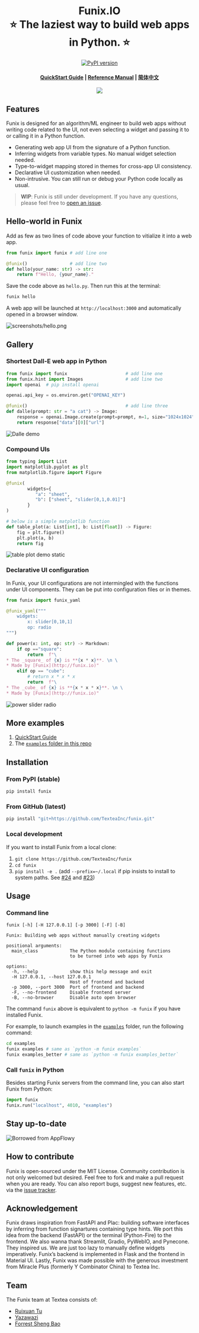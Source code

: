 <h1 align="center">
    <b>
        Funix.IO<br>
    </b>
    ⭐️  The laziest way to build web apps in Python.  ⭐️ <br>
</h1>



<div align="center">

[![PyPI version](https://badge.fury.io/py/funix.svg)](https://badge.fury.io/py/funix)

<h4><a href="https://github.com/TexteaInc/funix-doc/blob/main/QuickStart.md">QuickStart Guide</a> | <a href="https://textea.notion.site/Funix-Reference-Manual-452a8ce51bdf4c29b4650bed7df270f6">Reference Manual</a> | <a href="https://github.com/TexteaInc/funix/blob/main/README.zh-CN.md">简体中文</a>
 </h4>

![](https://github.com/TexteaInc/funix-doc/blob/main/videos/chatgpt/scence_1_ChatGPT_in_two_lines/chatgpt_1.gif?raw=true)
</div>

## Features

Funix is designed for an algorithm/ML engineer to build web apps without writing code related to the UI, not even selecting a widget and passing it to or calling it in a Python function. 

* Generating web app UI from the signature of a Python function.
* Inferring widgets from variable types. No manual widget selection needed.
* Type-to-widget mapping stored in themes for cross-app UI consistency. 
* Declarative UI customization when needed. 
* Non-intrusive. You can still run or debug your Python code locally as usual.
 


> **WIP**: Funix is still under development. If you have any questions, please feel free to [open an issue](https://github.com/TexteaInc/funix/issues/new).


## Hello-world in Funix 

Add as few as two lines of code above your function to vitialize it into a web app.

```python
from funix import funix # add line one

@funix()                # add line two
def hello(your_name: str) -> str:
    return f"Hello, {your_name}."
```

Save the code above as `hello.py`.
Then run this at the terminal:

```bash
funix hello
```

A web app will be launched at `http://localhost:3000` and automatically opened in a browser window.

![screenshots/hello.png](https://github.com/TexteaInc/funix-doc/raw/main/screenshots/hello.png)


## Gallery

### Shortest Dall-E web app in Python

```python
from funix import funix                      # add line one
from funix.hint import Images                # add line two
import openai  # pip install openai

openai.api_key = os.environ.get("OPENAI_KEY")

@funix()                                     # add line three
def dalle(prompt: str = "a cat") -> Image:
    response = openai.Image.create(prompt=prompt, n=1, size="1024x1024")
    return response["data"][0]["url"]
```

![Dalle demo](https://github.com/TexteaInc/funix-doc/raw/main/screenshots/dalle.jpg)

### Compound UIs

```python
from typing import List
import matplotlib.pyplot as plt
from matplotlib.figure import Figure

@funix(
        widgets={
           "a": "sheet",
           "b": ["sheet", "slider[0,1,0.01]"]
        }
)

# below is a simple matplotlib function
def table_plot(a: List[int], b: List[float]) -> Figure:
    fig = plt.figure()
    plt.plot(a, b)
    return fig
```

![table plot demo static](https://github.com/TexteaInc/funix-doc/raw/main/screenshots/table_plot.png)

### Declarative UI configuration

In Funix, your UI configurations are not intermingled with the functions under UI components. They can be put into configuration files or in themes.

```python
from funix import funix_yaml

@funix_yaml("""
    widgets:
        x: slider[0,10,1]
        op: radio
""")

def power(x: int, op: str) -> Markdown:
    if op =="square":
        return  f"\
* The _square_ of {x} is **{x * x}**. \n \
* Made by [Funix](http://funix.io)"
    elif op == "cube":
        # return x * x * x
        return  f"\
* The _cube_ of {x} is **{x * x * x}**. \n \
* Made by [Funix](http://funix.io)"
```

![power slider radio](https://github.com/TexteaInc/funix-doc/raw/main/screenshots/power_slider_radio.png)

## More examples
1. [QuickStart Guide](https://github.com/TexteaInc/funix-doc/blob/main/QuickStart.md)
2. The [`examples` folder in this repo](./examples/)

## Installation

### From PyPI (stable)

```bash
pip install funix
```

### From GitHub (latest)

```bash
pip install "git+https://github.com/TexteaInc/funix.git"
```

### Local development

If you want to install Funix from a local clone:

1. `git clone https://github.com/TexteaInc/funix`
2. `cd funix`
3. `pip install -e .` (add `--prefix=~/.local` if pip insists to install to system paths. See [#24](https://github.com/TexteaInc/funix/issues/24) and [#23](https://github.com/TexteaInc/funix/issues/23))


## Usage

### Command line 

```text
funix [-h] [-H 127.0.0.1] [-p 3000] [-F] [-B] 

Funix: Building web apps without manually creating widgets

positional arguments:
  main_class            The Python module containing functions 
                        to be turned into web apps by Funix 

options:
  -h, --help            show this help message and exit
  -H 127.0.0.1, --host 127.0.0.1
                        Host of frontend and backend
  -p 3000, --port 3000  Port of frontend and backend
  -F, --no-frontend     Disable frontend server
  -B, --no-browser      Disable auto open browser
```

The command `funix` above is equivalent to `python -m funix` if you have installed Funix. 

For example, to launch examples in the [`examples`](./examples/) folder, run the following command:

```bash
cd examples
funix examples # same as `python -m funix examples`
funix examples_better # same as `python -m funix examples_better`
```

### Call `funix` in Python

Besides starting Funix servers from the command line, you can also start Funix from Python: 

```python
import funix 
funix.run("localhost", 4010, "examples")
```

## Stay up-to-date
![Borrowed from AppFlowy](https://github.com/AppFlowy-IO/AppFlowy/raw/main/doc/imgs/howtostar.gif)

## How to contribute

Funix is open-sourced under the MIT License. Community contribution is not only welcomed but desired. Feel free to fork and make a pull request when you are ready. You can also report bugs, suggest new features, etc. via the [issue tracker](https://github.com/TexteaInc/funix/issues/new).

## Acknowledgement

Funix draws inspiration from FastAPI and Plac: building software interfaces by inferring from function signartures containing type hints. We port this idea from the backend (FastAPI) or the terminal (Python-Fire) to the frontend. We also wanna thank Streamlit, Gradio, PyWebIO, and Pynecone. They inspired us. We are just too lazy to manually define widgets imperatively. Funix’s backend is implemented in Flask and the frontend in Material UI. Lastly, Funix was made possible with the generous investment from Miracle Plus (formerly Y Combinator China) to Textea Inc. 

## Team

The Funix team at Textea consists of:

* [Ruixuan Tu](https://github.com/Turx)
* [Yazawazi](https://github.com/Yazawazi)
* [Forrest Sheng Bao](https://forrestbao.github.io/)
